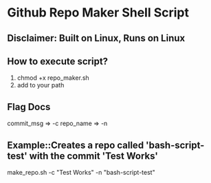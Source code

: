 # Github Repo Maker Shell Script

## Disclaimer: Built on Linux, Runs on Linux


## How to execute script?
1. chmod +x repo_maker.sh 
2. add to your path

## Flag Docs
commit_msg => -c 
repo_name => -n

## Example::Creates a repo called 'bash-script-test' with the commit 'Test Works' 
make_repo.sh -c "Test Works" -n "bash-script-test" 